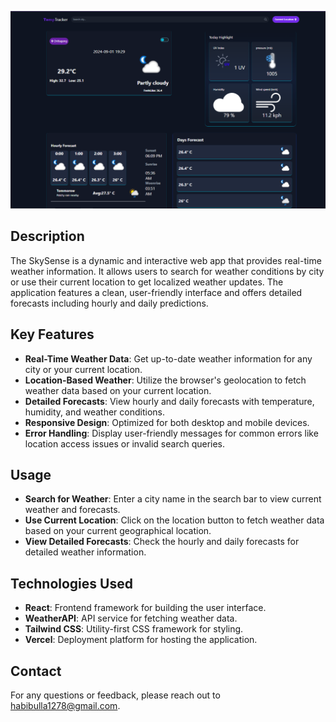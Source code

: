 ![My Project Logo](/public/img/ssReadme.png)


## Description

The SkySense is a dynamic and interactive web app that provides real-time weather information. It allows users to search for weather conditions by city or use their current location to get localized weather updates. The application features a clean, user-friendly interface and offers detailed forecasts including hourly and daily predictions.

## Key Features

- **Real-Time Weather Data**: Get up-to-date weather information for any city or your current location.
- **Location-Based Weather**: Utilize the browser's geolocation to fetch weather data based on your current location.
- **Detailed Forecasts**: View hourly and daily forecasts with temperature, humidity, and weather conditions.
- **Responsive Design**: Optimized for both desktop and mobile devices.
- **Error Handling**: Display user-friendly messages for common errors like location access issues or invalid search queries.


## Usage

- **Search for Weather**: Enter a city name in the search bar to view current weather and forecasts.
- **Use Current Location**: Click on the location button to fetch weather data based on your current geographical location.
- **View Detailed Forecasts**: Check the hourly and daily forecasts for detailed weather information.

## Technologies Used

- **React**: Frontend framework for building the user interface.
- **WeatherAPI**: API service for fetching weather data.
- **Tailwind CSS**: Utility-first CSS framework for styling.
- **Vercel**: Deployment platform for hosting the application.



## Contact

For any questions or feedback, please reach out to [habibulla1278@gmail.com](mailto:habibulla1278@gmail.com).
